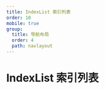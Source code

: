 ```yaml
---
title: IndexList 索引列表
order: 10
mobile: true
group:
  title: 导航布局
  order: 4
  path: navlayout
---
```


# IndexList 索引列表

<code src="../demo/IndexList.tsx"></code>
<API src="../src/IndexList.tsx"></API>
